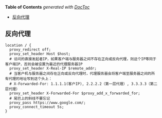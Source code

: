 <!-- START doctoc generated TOC please keep comment here to allow auto update -->
<!-- DON'T EDIT THIS SECTION, INSTEAD RE-RUN doctoc TO UPDATE -->
**Table of Contents**  *generated with [DocToc](https://github.com/thlorenz/doctoc)*

- [反向代理](#%E5%8F%8D%E5%90%91%E4%BB%A3%E7%90%86)

<!-- END doctoc generated TOC please keep comment here to allow auto update -->

## 反向代理

```nginx
location / {
  proxy_redirect off;
  proxy_set_header Host $host;
  # 访问的直接发起者IP，如果客户端与服务器之间不存在正向或反向代理，则这个IP等同于客户端IP，否则会被设置为最近的代理服务器IP
  proxy_set_header X-Real-IP $remote_addr;
  # 当客户机与服务器之间存在正向或反向代理时，代理服务器会将客户端至服务器之间的所有代理的地址写到这个头上：
  # X-Forwarded-For: 1.1.1.1(客户IP), 2.2.2.2（第一层代理）, 3.3.3.3（第二层代理）
  proxy_set_header X-Forwarded-For $proxy_add_x_forwarded_for;
  # 尾巴上的斜线不要忘记
  proxy_pass https://www.google.com/;
  proxy_connect_timeout 5s;
}
```
